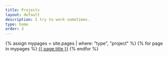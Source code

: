```yaml
---
title: Projects
layout: default
description: I try to work sometimes.
type: home
order: 3
---
```


<div class="section main">
	<div class="container">
		{% assign mypages = site.pages | where: "type", "project" %}
		{% for page in mypages %}
		<a class="button" href="{{ page.url | relative_url }}">{{ page.title }}</a>
		{% endfor %}
	</div>
</div>